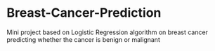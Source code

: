 # Breast-Cancer-Prediction
Mini project based on Logistic Regression algorithm on breast cancer predicting whether the cancer is benign or malignant
